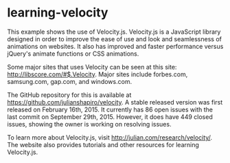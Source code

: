 # learning-velocity
This example shows the use of Velocity.js. Velocity.js is a JavaScript library designed in order to improve the ease of use and look and seamlessness of animations on websites. It also has improved and faster performance versus jQuery's animate functions or CSS animations.

Some major sites that uses Velocity can be seen at this site: http://libscore.com/#$.Velocity. Major sites include forbes.com, samsung.com, gap.com, and windows.com.

The GitHub repository for this is available at https://github.com/julianshapiro/velocity. A stable released version was first released on February 16th, 2015. It currently has 86 open issues with the last commit on September 29th, 2015. However, it does have 449 closed issues, showing the owner is working on resolving issues.

To learn more about Velocity.js, visit http://julian.com/research/velocity/. The website also provides tutorials and other resources for learning Velocity.js.
